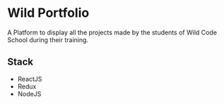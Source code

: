 
# Wild Portfolio
A Platform to display all the projects made by the students of Wild Code School during their training.

## Stack
- ReactJS
- Redux
- NodeJS
